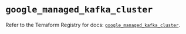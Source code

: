 # `google_managed_kafka_cluster`

Refer to the Terraform Registry for docs: [`google_managed_kafka_cluster`](https://registry.terraform.io/providers/hashicorp/google/6.40.0/docs/resources/managed_kafka_cluster).
